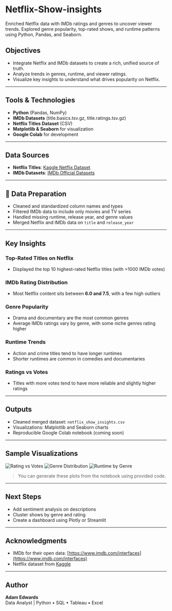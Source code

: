 # Netflix-Show-insights
Enriched Netflix data with IMDb ratings and genres to uncover viewer trends. Explored genre popularity, top-rated shows, and runtime patterns using Python, Pandas, and Seaborn.

##  Objectives

- Integrate Netflix and IMDb datasets to create a rich, unified source of truth.
- Analyze trends in genres, runtime, and viewer ratings.
- Visualize key insights to understand what drives popularity on Netflix.

---

##  Tools & Technologies

- **Python** (Pandas, NumPy)
- **IMDb Datasets** (title.basics.tsv.gz, title.ratings.tsv.gz)
- **Netflix Titles Dataset** (CSV)
- **Matplotlib & Seaborn** for visualization
- **Google Colab** for development

---

## Data Sources

-  **Netflix Titles**: [Kaggle Netflix Dataset](https://www.kaggle.com/datasets/shivamb/netflix-shows)  
-  **IMDb Datasets**: [IMDb Official Datasets](https://www.imdb.com/interfaces/)

---

## 🔄 Data Preparation

- Cleaned and standardized column names and types
- Filtered IMDb data to include only movies and TV series
- Handled missing runtime, release year, and genre values
- Merged Netflix and IMDb data on `title` and `release_year`

---

##  Key Insights

###  Top-Rated Titles on Netflix
- Displayed the top 10 highest-rated Netflix titles (with >1000 IMDb votes)

###  IMDb Rating Distribution
- Most Netflix content sits between **6.0 and 7.5**, with a few high outliers

###  Genre Popularity
- Drama and documentary are the most common genres
- Average IMDb ratings vary by genre, with some niche genres rating higher

###  Runtime Trends
- Action and crime titles tend to have longer runtimes
- Shorter runtimes are common in comedies and documentaries

### Ratings vs Votes
- Titles with more votes tend to have more reliable and slightly higher ratings

---

## Outputs

- Cleaned merged dataset: `netflix_show_insights.csv`
- Visualizations: Matplotlib and Seaborn charts
- Reproducible Google Colab notebook (coming soon)

---

## Sample Visualizations

![Rating vs Votes](images/rating_vs_votes.png)
![Genre Distribution](images/genre_distribution.png)
![Runtime by Genre](images/runtime_by_genre.png)

> You can generate these plots from the notebook using provided code.

---

## Next Steps

- Add sentiment analysis on descriptions
- Cluster shows by genre and rating
- Create a dashboard using Plotly or Streamlit

---

## Acknowledgments

- IMDb for their open data: [https://www.imdb.com/interfaces](https://www.imdb.com/interfaces)
- Netflix dataset from [Kaggle](https://www.kaggle.com/datasets/shivamb/netflix-shows)

---

## Author

**Adam Edwards**  
Data Analyst | Python • SQL • Tableau • Excel  

